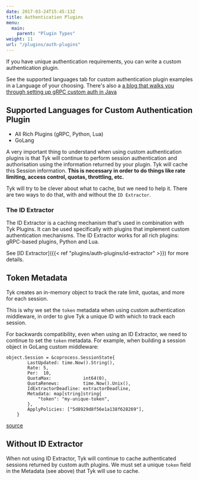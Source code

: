 ```yaml
---
date: 2017-03-24T15:45:13Z
title: Authentication Plugins
menu:
  main:
    parent: "Plugin Types"
weight: 11
url: "/plugins/auth-plugins"
---
```


If you have unique authentication requirements, you can write a custom authentication plugin.


See the supported languages tab for custom authentication plugin examples in a Language of your choosing.  There's also a [a blog that walks you through setting up gRPC custom auth in  Java](https://tyk.io/how-to-setup-custom-authentication-middleware-using-grpc-and-java/)

## Supported Languages for Custom Authentication Plugin 
- All Rich Plugins (gRPC, Python, Lua)
- GoLang

A very important thing to understand when using custom authentication plugins is that Tyk will continue to perform session authentication and authorisation using the information returned by your plugin.  Tyk will cache this Session information.  **This is necessary in order to do things like rate limiting, access control, quotas, throttling, etc.**

Tyk will try to be clever about what to cache, but we need to help it. There are two ways to do that, with and without the `ID Extractor`.

### The ID Extractor 
The ID Extractor is a caching mechanism that's used in combination with Tyk Plugins. It can be used specifically with plugins that implement custom authentication mechanisms. The ID Extractor works for all rich plugins: gRPC-based plugins, Python and Lua.

See [ID Extractor]({{< ref "plugins/auth-plugins/id-extractor" >}}) for more details.

## Token Metadata
Tyk creates an in-memory object to track the rate limit, quotas, and more for each session. 

This is why we set the `token` metadata when using custom authentication middleware, in order to give Tyk a unique ID with which to track each session.

For backwards compatibility, even when using an ID Extractor, we need to continue to set the `token` metadata.  For example, when building a session object in GoLang custom middleware:

```{.copyWrapper}
object.Session = &coprocess.SessionState{
        LastUpdated: time.Now().String(),
        Rate: 5,
        Per:  10,
        QuotaMax:            int64(0),
        QuotaRenews:         time.Now().Unix(),
        IdExtractorDeadline: extractorDeadline,
        Metadata: map[string]string{
            "token": "my-unique-token",
        },
        ApplyPolicies: ["5d8929d8f56e1a138f628269"],
    }
```
[source](https://github.com/TykTechnologies/tyk-grpc-go-basicauth-jwt/blob/master/main.go#L102)

## Without ID Extractor
When not using ID Extractor, Tyk will continue to cache authenticated sessions returned by custom auth plugins.  We must set a unique `token` field in the Metadata (see above) that Tyk will use to cache.